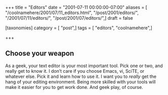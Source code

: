 +++
title = "Editors"
date = "2001-07-11 00:00:00-07:00"
aliases = [ "/coolnamehere/2001/07/11_editors.html", "/post/2001/editors/", "/2001/07/11/editors/", "/post/2001/07/editors/",]
draft = false

[taxonomies]
category = [ "post",]
tags = [ "editors", "coolnamehere",]

+++

## Choose your weapon

As a geek, your text editor is your most important tool. Pick one or
two, and really get to know it. I don’t care if you choose Emacs, vi,
SciTE, or whatever else. Pick it and learn how to use it. I want you to
*really* get the hang of your editing environment. Being more skilled
with your tools will make it easier for you to get work done. And geek
play, of course.